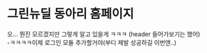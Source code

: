 # 그린뉴딜 동아리 홈페이지
오... 뭔진 모르겠지만 그렇게 알고 있을게 ㅋㅋㅋ (header 들어가보기는 했어)
</br>-ㅋㅋㅋㅋ이제 로그인 모듈 추가할거야(부디 제발 성공하길 이번엔..)
